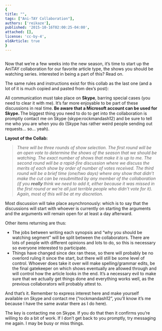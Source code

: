 ```yaml
---
{
title: "",
tags: ["Ani-TAY Collaboration"],
authors: ['reikaze'],
published: '2015-10-16T02:00:25-04:00',
attached: [],
license: 'cc-by-4',
oldArticle: true
}
---
```


<div><img alt src="./1476066591464248357.png"/><p class="sc-77igqf-0 bOfvBY">Now that we’re a few weeks into the new season, it’s time to start up the AniTAY
  collaboration for our favorite article type, the shows you should be watching series. interested in being a part of
  this? Read on. </p>
<div class="bxm4mm-2 hKBnez js_video-sticky__top-limit"></div>
<div class="bxm4mm-4 fQqUFt">

<div class="bxm4mm-1 gKeXmA js_video-sticky-trigger"></div>
<div class="bxm4mm-0 jRTmst instream-native-video instream-permalink js_video-sticky-target instream-native-video--mobile"></div>
</div>
<div class="bxm4mm-3 eCMXYG js_video-sticky__bottom-limit"></div><p class="sc-77igqf-0 bOfvBY">The same rules and
  instructions exist for this collab as the last one (and a lot of it is much copied and pasted from dex’s post):</p><p class="sc-77igqf-0 bOfvBY">All communication must take place on <strong>Skype</strong>, barring special cases (you
  need to clear it with me). It’s far more enjoyable to be part of these discussions in real time.<strong> Be aware that
    a Microsoft account can be used for Skype. </strong>The biggest thing you need to do to get into the collaboration
  is promptly contact me on Skype (skype:rockmandash12) and be sure to tell me who you are when you do (Skype has rather
  weird people sending out requests... so... yeah).</p>
<p class="sc-77igqf-0 bOfvBY"><strong>Layout of the Collab:</strong></p>
<blockquote class="sc-8hxd3p-0 nvIqO" data-type="BlockQuote"><p class="sc-77igqf-0 bOfvBY"><em>There will be three
  rounds of show selection. The first round will be an open vote to determine the shows of the season that we should be
  watching. The exact number of shows that make it is up to me. The second round will be a rapid-fire discussion where
  we discuss the merits of each show by order of number of votes received. The third round will be a brief time (one/two
  days) where any show that didn’t make the cut can be resubmitted by any member of the collaboration (if you <strong>really </strong>think
  we need to add it, either because it was missed in the first round or we’re all just terrible people who didn’t vote
  for it). Again, most of this will be at my discretion.</em></p></blockquote>
<p class="sc-77igqf-0 bOfvBY">Most discussion will take place asynchronously: which is to say that the discussions
  will start with whoever is currently on starting the arguments and the arguments will remain open for at least a day
  afterward.</p><p class="sc-77igqf-0 bOfvBY">Other items returning are thus:</p>
<ul class="sc-1lmbno3-0 dpuHif" data-style="Bullet" data-type="List">
<li>The jobs between writing each synopsis and “why you should be watching segment” will be split between the
    collaborators. There are lots of people with different opinions and lots to do, so this is necessary so everyone
    interested to participate.
  </li>
<li>Things have changed since dex ran these, so there will probably be no overlord ruling it since the start, but
    there will still be some level of control. Whoever does take it over will make spelling/grammar edits, be the final
    gatekeeper on which shows eventually are allowed through and will control how the article looks in the end. It’s a
    necessary evil to make sure that we actually get things done and everything works well, as the previous
    collaborators will probably attest to.
  </li>
</ul>
<p class="sc-77igqf-0 bOfvBY">And that’s it. Remember to express interest here and make yourself available on
  Skype and contact me (“rockmandash12”, you’ll know it’s me because I have the same avatar there as I do here).</p><p class="sc-77igqf-0 bOfvBY">The key is contacting me on Skype. If you do that then it confirms you’re willing to do a
  bit of work. If I don’t get back to you promptly, try messaging me again. I may be busy or miss things.</p>
</div>